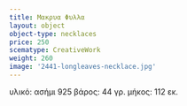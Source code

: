 ```yaml
---
title: Μακρυα Φυλλα
layout: object
object-type: necklaces
price: 250
scematype: CreativeWork
weight: 260
image: '2441-longleaves-necklace.jpg'
---
```


υλικό: ασήμι 925
βάρος: 44 γρ.
μήκος: 112 εκ.
